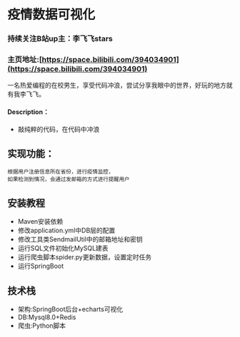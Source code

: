 # 疫情数据可视化
### 持续关注B站up主：李飞飞stars
### 主页地址:[https://space.bilibili.com/394034901](https://space.bilibili.com/394034901)
一名热爱编程的在校男生，享受代码冲浪，尝试分享我眼中的世界，好玩的地方就有我李飞飞。
#### Description：
+ 敲纯粹的代码，在代码中冲浪 

## 实现功能：
~~~shell
根据用户注册信息所在省份，进行疫情监控，
如果检测到情况，会通过发邮箱的方式进行提醒用户
~~~


## 安装教程
+ Maven安装依赖
+ 修改application.yml中DB层的配置
+ 修改工具类SendmailUtil中的邮箱地址和密钥
+ 运行SQL文件初始化MySQL建表
+ 运行爬虫脚本spider.py更新数据，设置定时任务
+ 运行SpringBoot

## 技术栈
+ 架构:SpringBoot后台+echarts可视化
+ DB:Mysql8.0+Redis
+ 爬虫:Python脚本
